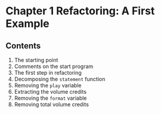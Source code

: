 # Chapter 1 Refactoring: A First Example

## Contents

1. The starting point
2. Comments on the start program
3. The first step in refactoring
4. Decomposing the `statement` function
5. Removing the `play` variable
6. Extracting the volume credits
7. Removing the `format` variable
8. Removing total volume credits
